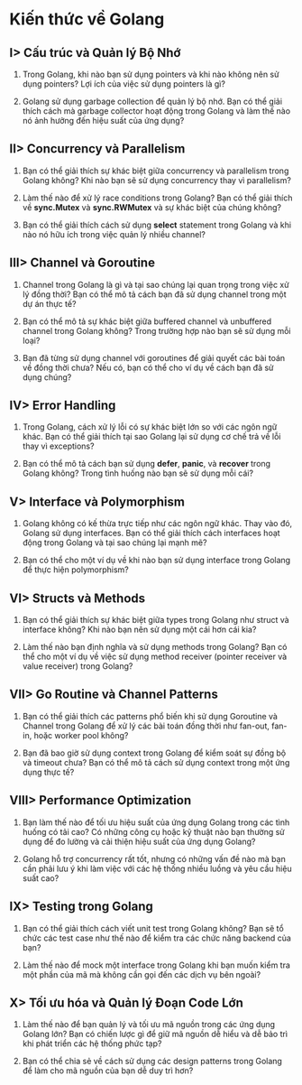 # Kiến thức về Golang

## I> Cấu trúc và Quản lý Bộ Nhớ

1. Trong Golang, khi nào bạn sử dụng pointers và khi nào không nên sử dụng pointers? Lợi ích của việc sử dụng pointers là gì?

2. Golang sử dụng garbage collection để quản lý bộ nhớ. Bạn có thể giải thích cách mà garbage collector hoạt động trong Golang và làm thế nào nó ảnh hưởng đến hiệu suất của ứng dụng?

## II> Concurrency và Parallelism

1. Bạn có thể giải thích sự khác biệt giữa concurrency và parallelism trong Golang không? Khi nào bạn sẽ sử dụng concurrency thay vì parallelism?

2. Làm thế nào để xử lý race conditions trong Golang? Bạn có thể giải thích về **sync.Mutex** và **sync.RWMutex** và sự khác biệt của chúng không?

3. Bạn có thể giải thích cách sử dụng **select** statement trong Golang và khi nào nó hữu ích trong việc quản lý nhiều channel?

## III> Channel và Goroutine

1. Channel trong Golang là gì và tại sao chúng lại quan trọng trong việc xử lý đồng thời? Bạn có thể mô tả cách bạn đã sử dụng channel trong một dự án thực tế?

2. Bạn có thể mô tả sự khác biệt giữa buffered channel và unbuffered channel trong Golang không? Trong trường hợp nào bạn sẽ sử dụng mỗi loại?

3. Bạn đã từng sử dụng channel với goroutines để giải quyết các bài toán về đồng thời chưa? Nếu có, bạn có thể cho ví dụ về cách bạn đã sử dụng chúng?

## IV> Error Handling

1. Trong Golang, cách xử lý lỗi có sự khác biệt lớn so với các ngôn ngữ khác. Bạn có thể giải thích tại sao Golang lại sử dụng cơ chế trả về lỗi thay vì exceptions?

2. Bạn có thể mô tả cách bạn sử dụng **defer**, **panic**, và **recover** trong Golang không? Trong tình huống nào bạn sẽ sử dụng mỗi cái?

## V> Interface và Polymorphism

1. Golang không có kế thừa trực tiếp như các ngôn ngữ khác. Thay vào đó, Golang sử dụng interfaces. Bạn có thể giải thích cách interfaces hoạt động trong Golang và tại sao chúng lại mạnh mẽ?

2. Bạn có thể cho một ví dụ về khi nào bạn sử dụng interface trong Golang để thực hiện polymorphism?

## VI> Structs và Methods

1. Bạn có thể giải thích sự khác biệt giữa types trong Golang như struct và interface không? Khi nào bạn nên sử dụng một cái hơn cái kia?

2. Làm thế nào bạn định nghĩa và sử dụng methods trong Golang? Bạn có thể cho một ví dụ về việc sử dụng method receiver (pointer receiver và value receiver) trong Golang?

## VII> Go Routine và Channel Patterns

1. Bạn có thể giải thích các patterns phổ biến khi sử dụng Goroutine và Channel trong Golang để xử lý các bài toán đồng thời như fan-out, fan-in, hoặc worker pool không?

2. Bạn đã bao giờ sử dụng context trong Golang để kiểm soát sự đồng bộ và timeout chưa? Bạn có thể mô tả cách sử dụng context trong một ứng dụng thực tế?

## VIII> Performance Optimization

1. Bạn làm thế nào để tối ưu hiệu suất của ứng dụng Golang trong các tình huống có tải cao? Có những công cụ hoặc kỹ thuật nào bạn thường sử dụng để đo lường và cải thiện hiệu suất của ứng dụng Golang?

2. Golang hỗ trợ concurrency rất tốt, nhưng có những vấn đề nào mà bạn cần phải lưu ý khi làm việc với các hệ thống nhiều luồng và yêu cầu hiệu suất cao?

## IX> Testing trong Golang

1. Bạn có thể giải thích cách viết unit test trong Golang không? Bạn sẽ tổ chức các test case như thế nào để kiểm tra các chức năng backend của bạn?

2. Làm thế nào để mock một interface trong Golang khi bạn muốn kiểm tra một phần của mã mà không cần gọi đến các dịch vụ bên ngoài?

## X> Tối ưu hóa và Quản lý Đoạn Code Lớn

1. Làm thế nào để bạn quản lý và tối ưu mã nguồn trong các ứng dụng Golang lớn? Bạn có chiến lược gì để giữ mã nguồn dễ hiểu và dễ bảo trì khi phát triển các hệ thống phức tạp?

2. Bạn có thể chia sẻ về cách sử dụng các design patterns trong Golang để làm cho mã nguồn của bạn dễ duy trì hơn?
